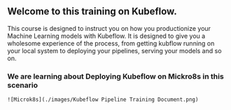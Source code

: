 ## Welcome to this training on Kubeflow.

This course is designed to instruct you on how you productionize your Machine Learning models with Kubeflow. It is designed to give you a wholesome experience of the process, 
from getting kubflow running on your local system to deploying your pipelines, serving your models and so on.

### We are learning about Deploying Kubeflow on Mickro8s in this scenario
`![Microk8s](./images/Kubeflow Pipeline Training Document.png)`

